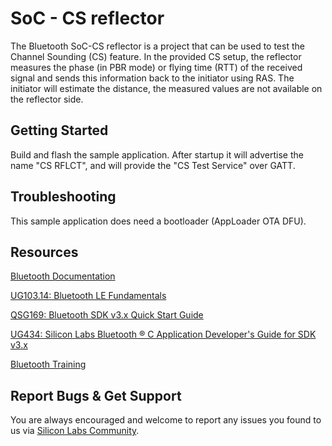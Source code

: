 # SoC - CS reflector

The Bluetooth SoC-CS reflector is a project that can be used to test the Channel Sounding (CS) feature. In the provided CS setup, the reflector measures the phase (in PBR mode) or flying time (RTT) of the received signal and sends this information back to the initiator using RAS. The initiator will estimate the distance, the measured values are not available on the reflector side.

## Getting Started
Build and flash the sample application.
After startup it will advertise the name "CS RFLCT", and will provide the "CS Test Service" over GATT.

## Troubleshooting

This sample application does need a bootloader (AppLoader OTA DFU).

## Resources

[Bluetooth Documentation](https://docs.silabs.com/bluetooth/latest/)

[UG103.14: Bluetooth LE Fundamentals](https://www.silabs.com/documents/public/user-guides/ug103-14-fundamentals-ble.pdf)

[QSG169: Bluetooth SDK v3.x Quick Start Guide](https://www.silabs.com/documents/public/quick-start-guides/qsg169-bluetooth-sdk-v3x-quick-start-guide.pdf)

[UG434: Silicon Labs Bluetooth ® C Application Developer's Guide for SDK v3.x](https://www.silabs.com/documents/public/user-guides/ug434-bluetooth-c-soc-dev-guide-sdk-v3x.pdf)

[Bluetooth Training](https://www.silabs.com/support/training/bluetooth)

## Report Bugs & Get Support

You are always encouraged and welcome to report any issues you found to us via [Silicon Labs Community](https://www.silabs.com/community).